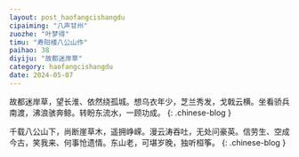 ```yaml
---
layout: post_haofangcishangdu
cipaiming: "八声甘州"
zuozhe: "叶梦得"
timu: "寿阳楼八公山作"
paihao: 38
diyiju: "故都迷岸草"
category: haofangcishangdu
date: 2024-05-07
---
```


故都迷岸草，望长淮、依然绕孤城。想乌衣年少，芝兰秀发，戈戟云横。坐看骄兵南渡，沸浪骇奔鲸。转盼东流水，一顾功成。
{: .chinese-blog }

千载八公山下，尚断崖草木，遥拥峥嵘。漫云涛吞吐，无处问豪英。信劳生、空成今古，笑我来、何事怆遗情。东山老，可堪岁晚，独听桓筝。
{: .chinese-blog }

